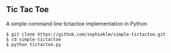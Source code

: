 ## Tic Tac Toe

A simple command line tictactoe implementation in Python

```
$ git clone https://github.com/sophieklm/simple-tictactoe.git
$ cd simple-tictactoe
$ python tictactoe.py
```
